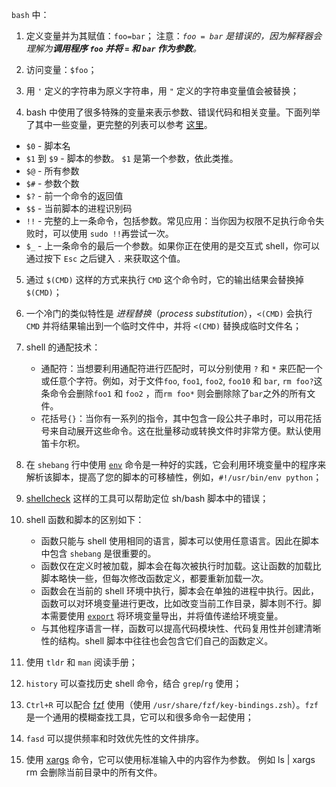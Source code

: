 `bash` 中：
1. 定义变量并为其赋值：`foo=bar`；
注意：*`foo = bar` 是错误的，因为解释器会理解为**调用程序 `foo` 并将 `=` 和 `bar` 作为参数**。*

2. 访问变量：`$foo`；

3. 用 `'` 定义的字符串为原义字符串，用 `"` 定义的字符串变量值会被替换；
4. bash 中使用了很多特殊的变量来表示参数、错误代码和相关变量。下面列举了其中一些变量，更完整的列表可以参考 [这里](https://www.tldp.org/LDP/abs/html/special-chars.html)。
- `$0` - 脚本名
- `$1` 到 `$9` - 脚本的参数。 `$1` 是第一个参数，依此类推。
- `$@` - 所有参数
- `$#` - 参数个数
- `$?` - 前一个命令的返回值
- `$$` - 当前脚本的进程识别码
- `!!` - 完整的上一条命令，包括参数。常见应用：当你因为权限不足执行命令失败时，可以使用 `sudo !!`再尝试一次。
- `$_` - 上一条命令的最后一个参数。如果你正在使用的是交互式 shell，你可以通过按下 `Esc` 之后键入 `.` 来获取这个值。

5. 通过 `$(CMD)` 这样的方式来执行 `CMD` 这个命令时，它的输出结果会替换掉 `$(CMD)`；

6. 一个冷门的类似特性是 *进程替换*（*process substitution*），`<(CMD)` 会执行 `CMD` 并将结果输出到一个临时文件中，并将 `<(CMD)` 替换成临时文件名；

7. shell 的通配技术：
	* 通配符：当想要利用通配符进行匹配时，可以分别使用 `?` 和 `*` 来匹配一个或任意个字符。例如，对于文件`foo`, `foo1`, `foo2`, `foo10` 和 `bar`, `rm foo?`这条命令会删除`foo1` 和 `foo2` ，而`rm foo*` 则会删除除了`bar`之外的所有文件。
	* 花括号`{}`：当你有一系列的指令，其中包含一段公共子串时，可以用花括号来自动展开这些命令。这在批量移动或转换文件时非常方便。默认使用笛卡尔积。

8. 在 `shebang` 行中使用 [`env`](https://man7.org/linux/man-pages/man1/env.1.html) 命令是一种好的实践，它会利用环境变量中的程序来解析该脚本，提高了您的脚本的可移植性，例如，`#!/usr/bin/env python`；

9. [shellcheck](https://github.com/koalaman/shellcheck) 这样的工具可以帮助定位 sh/bash 脚本中的错误；

10. shell 函数和脚本的区别如下：
	- 函数只能与 shell 使用相同的语言，脚本可以使用任意语言。因此在脚本中包含 `shebang` 是很重要的。
	- 函数仅在定义时被加载，脚本会在每次被执行时加载。这让函数的加载比脚本略快一些，但每次修改函数定义，都要重新加载一次。
	- 函数会在当前的 shell 环境中执行，脚本会在单独的进程中执行。因此，函数可以对环境变量进行更改，比如改变当前工作目录，脚本则不行。脚本需要使用 [`export`](https://man7.org/linux/man-pages/man1/export.1p.html) 将环境变量导出，并将值传递给环境变量。
	- 与其他程序语言一样，函数可以提高代码模块性、代码复用性并创建清晰性的结构。shell 脚本中往往也会包含它们自己的函数定义。


11. 使用 `tldr` 和 `man` 阅读手册；

12. `history` 可以查找历史 shell 命令，结合 `grep`/`rg` 使用；

13. `Ctrl+R` 可以配合 [fzf](https://github.com/junegunn/fzf/wiki/Configuring-shell-key-bindings#ctrl-r) 使用（使用 `/usr/share/fzf/key-bindings.zsh`）。`fzf` 是一个通用的模糊查找工具，它可以和很多命令一起使用；

14. `fasd` 可以提供频率和时效优先性的文件排序。

15. 使用 [xargs](https://man7.org/linux/man-pages/man1/xargs.1.html) 命令，它可以使用标准输入中的内容作为参数。 例如 ls | xargs rm 会删除当前目录中的所有文件。
